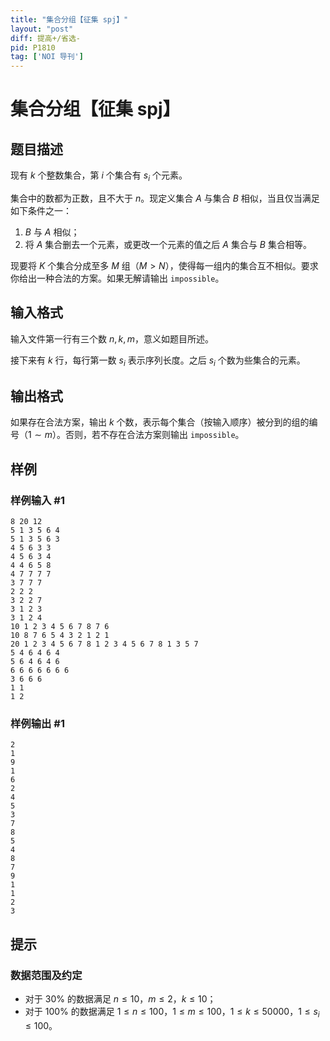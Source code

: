 ```yaml
---
title: "集合分组【征集 spj】"
layout: "post"
diff: 提高+/省选-
pid: P1810
tag: ['NOI 导刊']
---
```

# 集合分组【征集 spj】
## 题目描述

现有 $k$ 个整数集合，第 $i$ 个集合有 $s_i$ 个元素。

集合中的数都为正数，且不大于 $n$。现定义集合 $A$ 与集合 $B$ 相似，当且仅当满足如下条件之一：

1. $B$ 与 $A$ 相似；
2. 将 $A$ 集合删去一个元素，或更改一个元素的值之后 $A$ 集合与 $B$ 集合相等。

现要将 $K$ 个集合分成至多 $M$ 组（$M>N$），使得每一组内的集合互不相似。要求你给出一种合法的方案。如果无解请输出 `impossible`。
## 输入格式

输入文件第一行有三个数 $n, k, m$，意义如题目所述。

接下来有 $k$ 行，每行第一数 $s_i$ 表示序列长度。之后 $s_i$ 个数为些集合的元素。

## 输出格式

如果存在合法方案，输出 $k$ 个数，表示每个集合（按输入顺序）被分到的组的编号（$1\sim m$）。否则，若不存在合法方案则输出 `impossible`。
## 样例

### 样例输入 #1
```
8 20 12 
5 1 3 5 6 4 
5 1 3 5 6 3 
4 5 6 3 3 
4 5 6 3 4 
4 4 6 5 8 
4 7 7 7 7 
3 7 7 7 
2 2 2 
3 2 2 7 
3 1 2 3 
3 1 2 4 
10 1 2 3 4 5 6 7 8 7 6 
10 8 7 6 5 4 3 2 1 2 1 
20 1 2 3 4 5 6 7 8 1 2 3 4 5 6 7 8 1 3 5 7 
5 4 6 4 6 4 
5 6 4 6 4 6 
6 6 6 6 6 6 6 
3 6 6 6 
1 1 
1 2
```
### 样例输出 #1
```
2 
1 
9 
1 
6 
2 
4 
5 
3 
7 
8 
5 
4 
8
7 
9 
1 
1 
2
3
```
## 提示

### 数据范围及约定

- 对于 $30\%$ 的数据满足 $n \le 10$，$m \le 2$，$k \le 10$；
- 对于 $100\%$ 的数据满足 $1\le n \le 100$，$1\le m \le 100$，$1\le k \le 50000$，$1\le s_i \le 100$。
